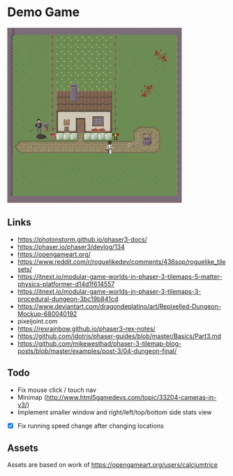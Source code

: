 # Demo Game

![Example screenshot](demo.png)

## Links

  * https://photonstorm.github.io/phaser3-docs/
  * https://phaser.io/phaser3/devlog/134
  * https://opengameart.org/
  * https://www.reddit.com/r/roguelikedev/comments/436sop/roguelike_tilesets/
  * https://itnext.io/modular-game-worlds-in-phaser-3-tilemaps-5-matter-physics-platformer-d14d1f614557
  * https://itnext.io/modular-game-worlds-in-phaser-3-tilemaps-3-procedural-dungeon-3bc19b841cd
  * https://www.deviantart.com/dragondeplatino/art/Repixelled-Dungeon-Mockup-680040192
  * pixeljoint.com
  * https://rexrainbow.github.io/phaser3-rex-notes/
  * https://github.com/jdotrjs/phaser-guides/blob/master/Basics/Part3.md
  * https://github.com/mikewesthad/phaser-3-tilemap-blog-posts/blob/master/examples/post-3/04-dungeon-final/


## Todo
  * Fix mouse click / touch nav
  * Minimap (http://www.html5gamedevs.com/topic/33204-cameras-in-v3/)
  * Implement smaller window and right/left/top/bottom side stats view
  * [x] Fix running speed change after changing locations

## Assets

Assets are based on work of 
https://opengameart.org/users/calciumtrice

